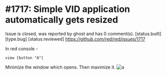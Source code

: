 
#1717: Simple VID application automatically gets resized
================================================================================
Issue is closed, was reported by ghost and has 0 comment(s).
[status.built] [type.bug] [status.reviewed]
<https://github.com/red/red/issues/1717>

In red console -

```
view [button "A"]
```

Minimize the window which opens. Then maximize it.
![a](https://cloud.githubusercontent.com/assets/16458742/13866544/803ff9b8-ecdc-11e5-9793-d7f3afe073da.gif)



